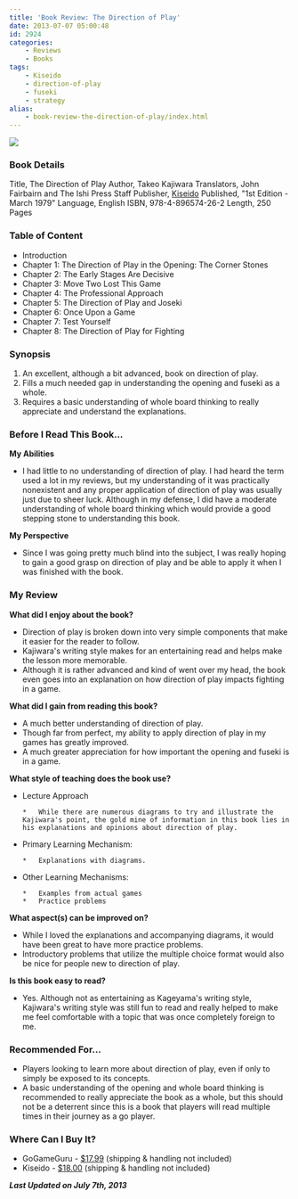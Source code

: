 ```yaml
---
title: 'Book Review: The Direction of Play'
date: 2013-07-07 05:00:48
id: 2924
categories:
	- Reviews
	- Books
tags:
	- Kiseido
	- direction-of-play
	- fuseki
	- strategy
alias:
	- book-review-the-direction-of-play/index.html
---
```


![](/images/2013/07/directionofplaycover.jpg)

### Book Details

Title, The Direction of Play
Author, Takeo Kajiwara
Translators, John Fairbairn and The Ishi Press Staff
Publisher, [Kiseido](http://www.kiseido.com "Kiseido Home Page")
Published, "1st Edition - March 1979"
Language, English
ISBN, 978-4-896574-26-2
Length, 250 Pages

### Table of Content

*   Introduction
*   Chapter 1: The Direction of Play in the Opening: The Corner Stones
*   Chapter 2: The Early Stages Are Decisive
*   Chapter 3: Move Two Lost This Game
*   Chapter 4: The Professional Approach
*   Chapter 5: The Direction of Play and Joseki
*   Chapter 6: Once Upon a Game
*   Chapter 7: Test Yourself
*   Chapter 8: The Direction of Play for Fighting


### Synopsis

1.  An excellent, although a bit advanced, book on direction of play.
2.  Fills a much needed gap in understanding the opening and fuseki as a whole.
3.  Requires a basic understanding of whole board thinking to really appreciate and understand the explanations.

<!--more-->

### Before I Read This Book...

**My Abilities**

*   I had little to no understanding of direction of play. I had heard the term used a lot in my reviews, but my understanding of it was practically nonexistent and any proper application of direction of play was usually just due to sheer luck. Although in my defense, I did have a moderate understanding of whole board thinking which would provide a good stepping stone to understanding this book.

**My Perspective**

*   Since I was going pretty much blind into the subject, I was really hoping to gain a good grasp on direction of play and be able to apply it when I was finished with the book.

### My Review

**What did I enjoy about the book?**

*   Direction of play is broken down into very simple components that make it easier for the reader to follow.
*   Kajiwara's writing style makes for an entertaining read and helps make the lesson more memorable.
*   Although it is rather advanced and kind of went over my head, the book even goes into an explanation on how direction of play impacts fighting in a game.

**What did I gain from reading this book?**

*   A much better understanding of direction of play.
*   Though far from perfect, my ability to apply direction of play in my games has greatly improved.
*   A much greater appreciation for how important the opening and fuseki is in a game.

**What style of teaching does the book use?**

*   Lecture Approach

		*   While there are numerous diagrams to try and illustrate the Kajiwara's point, the gold mine of information in this book lies in his explanations and opinions about direction of play.

*   Primary Learning Mechanism:

		*   Explanations with diagrams.

*   Other Learning Mechanisms:

		*   Examples from actual games
		*   Practice problems

**What aspect(s) can be improved on?**

*   While I loved the explanations and accompanying diagrams, it would have been great to have more practice problems.
*   Introductory problems that utilize the multiple choice format would also be nice for people new to direction of play.

**Is this book easy to read?**

*   Yes. Although not as entertaining as Kageyama's writing style, Kajiwara's writing style was still fun to read and really helped to make me feel comfortable with a topic that was once completely foreign to me.

### Recommended For...

*   Players looking to learn more about direction of play, even if only to simply be exposed to its concepts.
*   A basic understanding of the opening and whole board thinking is recommended to really appreciate the book as a whole, but this should not be a deterrent since this is a book that players will read multiple times in their journey as a go player.

### Where Can I Buy It?

*   GoGameGuru - [$17.99](http://shop.gogameguru.com/the-direction-of-play/?acc=e4da3b7fbbce2345d7772b0674a318d5 "Go Game Guru Purchase Link") (shipping &amp; handling not included)
*   Kiseido - [$18.00](http://www.kiseido.com/go_books.htm) (shipping &amp; handling not included)

_**Last Updated on July 7th, 2013**_
